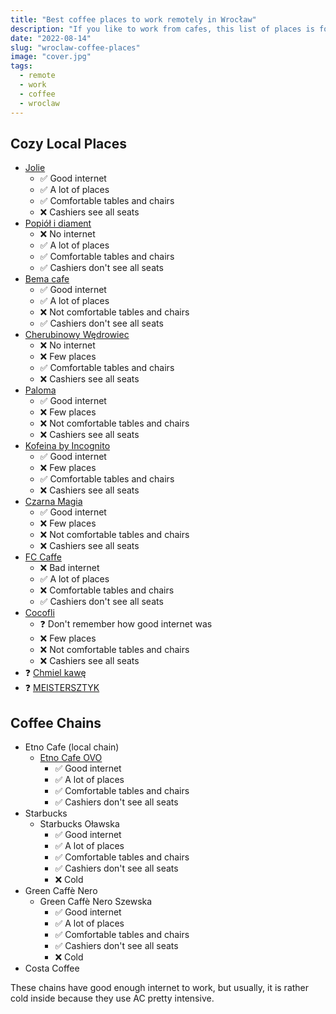 ```yaml
---
title: "Best coffee places to work remotely in Wrocław"
description: "If you like to work from cafes, this list of places is for you!"
date: "2022-08-14"
slug: "wroclaw-coffee-places"
image: "cover.jpg"
tags:
  - remote
  - work
  - coffee
  - wroclaw
---
```


## Cozy Local Places

* [Jolie](https://g.page/jolie-brasserie-cafe?share)
  * ✅ Good internet
  * ✅ A lot of places
  * ✅ Comfortable tables and chairs
  * ❌ Cashiers see all seats
* [Popiół i diament](https://g.page/Popiol?share)
  * ❌ No internet
  * ✅ A lot of places
  * ✅ Comfortable tables and chairs
  * ✅ Cashiers don't see all seats
* [Bema cafe](https://goo.gl/maps/cEpNm7Rigrscnhdm7)
  * ✅ Good internet
  * ✅ A lot of places
  * ❌ Not comfortable tables and chairs
  * ✅ Cashiers don't see all seats
* [Cherubinowy Wędrowiec](https://goo.gl/maps/Rva5Bor7PzzLchAB6)
  * ❌ No internet
  * ❌ Few places
  * ✅ Comfortable tables and chairs
  * ❌ Cashiers see all seats
* [Paloma](https://g.page/PalomaCoffee?share)
  * ✅ Good internet
  * ❌ Few places
  * ❌ Not comfortable tables and chairs
  * ❌ Cashiers see all seats
* [Kofeina by Incognito](https://g.page/kofeinabyincognito?share)
  * ✅ Good internet
  * ❌ Few places
  * ✅ Comfortable tables and chairs
  * ❌ Cashiers see all seats
* [Czarna Magia](https://goo.gl/maps/zVp2cj8DUvqvw2oV9)
  * ✅ Good internet
  * ❌ Few places
  * ❌ Not comfortable tables and chairs
  * ❌ Cashiers see all seats
* [FC Caffe](https://g.page/fccaffewro?share)
  * ❌ Bad internet
  * ✅ A lot of places
  * ❌ Comfortable tables and chairs
  * ✅ Cashiers don't see all seats
* [Cocofli](https://goo.gl/maps/zCLwcHSsaFB4saAw7)
  * ❓ Don't remember how good internet was
  * ❌ Few places
  * ❌ Not comfortable tables and chairs
  * ❌ Cashiers see all seats
* ❓ [Chmiel kawę](https://goo.gl/maps/amzu3SQF32a3WSG99)
* ❓ [MEISTERSZTYK](https://goo.gl/maps/3PeVinFFsQjNw9G79)

## Coffee Chains

* Etno Cafe (local chain)
  * [Etno Cafe OVO](https://g.page/etno-cafe-ovo?share)
    * ✅ Good internet
    * ✅ A lot of places
    * ✅ Comfortable tables and chairs
    * ✅ Cashiers don't see all seats
* Starbucks
  * Starbucks Oławska
    * ✅ Good internet
    * ✅ A lot of places
    * ✅ Comfortable tables and chairs
    * ✅ Cashiers don't see all seats
    * ❌ Cold
* Green Caffè Nero
  * Green Caffè Nero Szewska
    * ✅ Good internet
    * ✅ A lot of places
    * ✅ Comfortable tables and chairs
    * ✅ Cashiers don't see all seats
    * ❌ Cold
* Costa Coffee

These chains have good enough internet to work, but usually, it is rather cold inside because they use AC pretty intensive.
